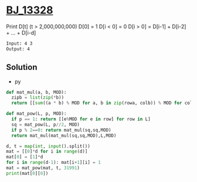 # [BJ_13328](https://acmicpc.net/problem/13328)

Print D[t] (t > 2,000,000,000)
  D[0] = 1
  D[i < 0] = 0
  D[i > 0] = D[i-1] + D[i-2] + ... + D[i-d]

```txt
Input: 4 3
Output: 4
```

## Solution

* py

```py
def mat_mul(a, b, MOD):
  zipb = list(zip(*b))
  return [[sum((a * b) % MOD for a, b in zip(rowa, colb)) % MOD for colb in zipb] for rowa in a]

def mat_pow(L, p, MOD):
  if p == 1: return [[e%MOD for e in row] for row in L]
  sq = mat_pow(L, p//2, MOD)
  if p % 2==0: return mat_mul(sq,sq,MOD)
  return mat_mul(mat_mul(sq,sq,MOD),L,MOD)

d, t = map(int, input().split())
mat = [[0]*d for i in range(d)]
mat[0] = [1]*d
for i in range(d-1): mat[i+1][i] = 1
mat = mat_pow(mat, t, 31991)
print(mat[0][0])
```
